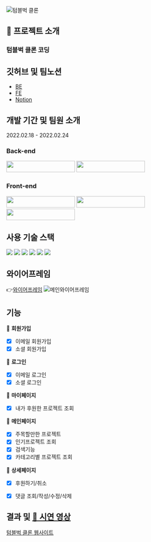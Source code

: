 ![텀블벅 클론](https://img1.daumcdn.net/thumb/R1280x0/?scode=mtistory2&fname=https%3A%2F%2Fblog.kakaocdn.net%2Fdn%2FpYltt%2FbtrufEANUPT%2FfIMoTf4hERPn6X14Oj13AK%2Fimg.png)

## 🤷 프로젝트 소개
### 텀블벅 클론 코딩  

## 깃허브 및 팀노션
 - [BE](https://github.com/Hoon333/tumblbug_Clone_BE)
 - [FE](https://github.com/soyoonJ/tumblbug_Clone_FE)
 - [Notion](https://www.notion.so/8e5a10bcdd0c4c688ff3560b907dd43d)

## 개발 기간 및 팀원 소개
2022.02.18 - 2022.02.24

### Back-end
<a href="https://github.com/nagitak"><img width="180" height="30"  src="https://img.shields.io/static/v1?label=Node.js&message=GITAK NA&color=08CE5D&style=for-the-badge&>"/></a> <a href="https://github.com/Hoon333"><img width="180" height="30"  src="https://img.shields.io/static/v1?label=Node.js&message=CHANGHOON JANG&color=08CE5D&style=for-the-badge&>"/></a> 

### Front-end
<a href="https://github.com/mirigu"><img width="180" height="30"  src="https://img.shields.io/static/v1?label=React&message=MIRI GU&color=61dafb&style=for-the-badge&>"/></a> 
<a href="https://github.com/clappingmin"><img width="180" height="30"  src="https://img.shields.io/static/v1?label=React&message=SUMIN PARK&color=61dafb&style=for-the-badge&>"/></a> 
<a href="https://github.com/soyoonJ"><img width="180" height="30" src="https://img.shields.io/static/v1?label=React&message=SOYOON JEONG&color=61dafb&style=for-the-badge&>"/></a>


## 사용 기술 스택

<img src="https://img.shields.io/badge/HTML5-E34F26?style=for-the-badge&logo=HTML5&logoColor=white"/> <img src="https://img.shields.io/badge/CSS3-1572B6?style=for-the-badge&logo=CSS3&logoColor=white"/> <img src="https://img.shields.io/badge/JavaScript-F7DF1E?style=for-the-badge&logo=JavaScript&logoColor=black"/> <img src="https://img.shields.io/badge/React-61DAFB?style=for-the-badge&logo=React&logoColor=black"/> <img src="https://img.shields.io/badge/Redux-764ABC?style=for-the-badge&logo=Redux&logoColor=white"/> <img src="https://img.shields.io/badge/Amazon S3-569A31?style=for-the-badge&logo=Amazon S3&logoColor=white"/>

## 와이어프레임  
👉[와이어프레임](https://www.figma.com/file/BLHgGHVpTFsCBL9b1ftKjh/%ED%95%AD%ED%95%B499-%ED%85%80%EB%B8%94%EB%B2%85-%ED%81%B4%EB%A1%A0%EC%BD%94%EB%94%A9_%EC%99%80%EC%9D%B4%EC%96%B4%ED%94%84%EB%A0%88%EC%9E%84?node-id=0%3A1)
![메인와이어프레임](https://img1.daumcdn.net/thumb/R1280x0/?scode=mtistory2&fname=https%3A%2F%2Fblog.kakaocdn.net%2Fdn%2FbvQsFa%2FbtruiTKNamj%2FYpO6LIF7MW3Bg7A30f1u1K%2Fimg.png)

## 기능
💸 **회원가입**
- [x] 이메일 회원가입
- [x] 소셜 회원가입

💸 **로그인**
- [x] 이메일 로그인
- [x] 소셜 로그인

💸 **마이페이지**
- [x] 내가 후원한 프로젝트 조회

💸 **메인페이지**
 - [x] 주목할만한 프로젝트
 - [x] 인기프로젝트 조회
 - [x] 검색기능
 - [x] 카테고리별 프로젝트 조회

💸 **상세페이지**
 - [x] 후원하기/취소
 - [x] 댓글 조회/작성/수정/삭제


## 결과 및 [🎥 시연 영상](https://www.youtube.com/watch?v=s4IIfrH5daI)

[텀블벅 클론 웹사이트](http://tumblbugclone.s3-website.ap-northeast-2.amazonaws.com/)

